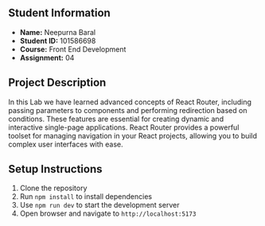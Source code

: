 ## Student Information
- **Name:** Neepurna Baral
- **Student ID:** 101586698
- **Course:** Front End Development
- **Assignment:** 04

## Project Description
In this Lab we have learned advanced concepts of React Router, including passing parameters to components and performing redirection based on conditions. These features are essential for creating dynamic and interactive single-page applications. React Router provides a powerful toolset for managing navigation in your React projects, allowing you to build complex user interfaces with ease.

## Setup Instructions
1. Clone the repository
2. Run `npm install` to install dependencies
3. Use `npm run dev` to start the development server
4. Open browser and navigate to `http://localhost:5173`
